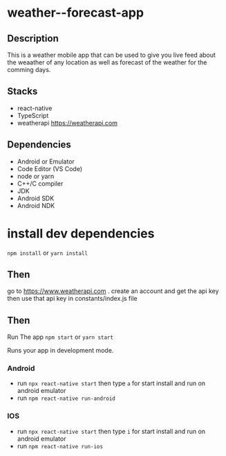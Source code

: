 # weather--forecast-app

## Description
This is a weather mobile app that can be used to give you live feed about the weaather of any location as well as forecast of the weather for the comming days.

## Stacks
- react-native
- TypeScript
- weatherapi https://weatherapi.com

## Dependencies
- Android or Emulator
- Code Editor (VS Code)
- node or yarn
- C++/C compiler
- JDK
- Android SDK
- Android NDK

# install dev dependencies
`npm install` or `yarn install`
## Then

go to https://www.weatherapi.com . create an account and get the api key then use that api key in constants/index.js file
## Then

Run The app
`npm start` or `yarn start`

Runs your app in development mode.

### Android
- run `npx react-native start` then type `a` for start install and run on android emulator
- run `npm react-native run-android`

### IOS
- run `npx react-native start` then type `i` for start install and run on android emulator
- run `npm react-native run-ios`

<!-- ## How to use
![](assets/images/Screenshot%20from%202023-06-17%2013-09-29.png)
![](assets/images/Screenshot%20from%202023-06-17%2013-11-00.png)
![](assets/images/Screenshot%20from%202023-06-17%2013-12-32.png) -->
